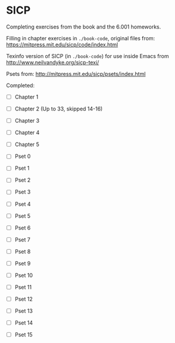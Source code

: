 SICP
====

Completing exercises from the book and the 6.001 homeworks.

Filling in chapter exercises in `./book-code`, original files from: https://mitpress.mit.edu/sicp/code/index.html

Texinfo version of SICP (in `./book-code`) for use inside Emacs from http://www.neilvandyke.org/sicp-texi/

Psets from: http://mitpress.mit.edu/sicp/psets/index.html

Completed:

- [ ] Chapter 1
- [ ] Chapter 2 (Up to 33, skipped 14-16)
- [ ] Chapter 3
- [ ] Chapter 4
- [ ] Chapter 5

- [ ] Pset 0
- [ ] Pset 1
- [ ] Pset 2
- [ ] Pset 3
- [ ] Pset 4
- [ ] Pset 5
- [ ] Pset 6
- [ ] Pset 7
- [ ] Pset 8
- [ ] Pset 9
- [ ] Pset 10
- [ ] Pset 11
- [ ] Pset 12
- [ ] Pset 13
- [ ] Pset 14
- [ ] Pset 15
